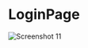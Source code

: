 # LoginPage
![Screenshot 11](https://user-images.githubusercontent.com/116200603/236565233-b558a0a5-c08f-4525-9258-27e0bba38db8.png)

